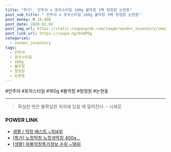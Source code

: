 ```yaml
--- 
title: "특가!  안주야 x 포차스타일 160g 불막창 3팩 청정원 논현동" 
post_sub_title: " 안주야 x 포차스타일 160g 불막창 3팩 청정원 논현동" 
post_money: ₩ 18,800 
post_date: 2020.02.02 
post_img_url: https://static.coupangcdn.com/image/vendor_inventory/images/2018/08/21/17/1/9abed690-1c06-4ceb-bf9d-317db003642c.jpg 
post_link_url: https://coupa.ng/bnQP0g 
categories: 
  - vendor_inventory 
tags: 
  - 안주야 
  - 포차스타일 
  - 160g 
  - 불막창 
  - 청정원 
  - 논현동 
--- 
```

  #안주야 #포차스타일 #160g #불막창 #청정원 #논현동 
<hr> 

> 확실한 벗은 불확실한 처지에 있을 때 알려진다. - 시세로 


### POWER LINK

* <a href="https://blog.naver.com/santokki14/221793055634" target="_blank">생활 / 막창 베스트 ~104위</a>
* <a href="https://blog.naver.com/sakai111/221793109014" target="_blank">[특가] 노컷막창 노컷생막창 400g...</a>
* <a href="https://blog.naver.com/sakai111/221772911082" target="_blank"> [생활] 와룡막창특가정보 순위 ~18위</a>
